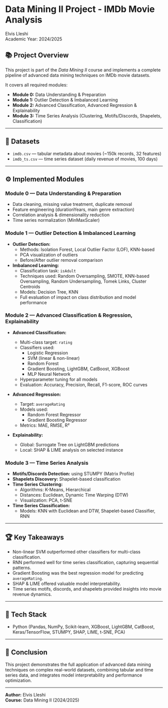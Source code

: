 # Data Mining II Project - IMDb Movie Analysis  
Elvis Lleshi  
Academic Year: 2024/2025  

## 📚 Project Overview

This project is part of the *Data Mining II* course and implements a complete pipeline of advanced data mining techniques on IMDb movie datasets.  

It covers all required modules:

- **Module 0:** Data Understanding & Preparation  
- **Module 1:** Outlier Detection & Imbalanced Learning  
- **Module 2:** Advanced Classification, Advanced Regression & Explainability  
- **Module 3:** Time Series Analysis (Clustering, Motifs/Discords, Shapelets, Classification)

---

## 📂 Datasets

- `imdb.csv` — tabular metadata about movies (~150k records, 32 features)  
- `imdb_ts.csv` — time series dataset (daily revenue of movies, 100 days)

---

## ⚙️ Implemented Modules

### Module 0 — Data Understanding & Preparation
- Data cleaning, missing value treatment, duplicate removal
- Feature engineering (durationYears, main genre extraction)
- Correlation analysis & dimensionality reduction
- Time series normalization (MinMaxScaler)

### Module 1 — Outlier Detection & Imbalanced Learning
- **Outlier Detection:**  
  - Methods: Isolation Forest, Local Outlier Factor (LOF), KNN-based  
  - PCA visualization of outliers  
  - Before/After outlier removal comparison  
- **Imbalanced Learning:**  
  - Classification task: `isAdult`  
  - Techniques used: Random Oversampling, SMOTE, KNN-based Oversampling, Random Undersampling, Tomek Links, Cluster Centroids  
  - Models: Decision Tree, KNN  
  - Full evaluation of impact on class distribution and model performance

### Module 2 — Advanced Classification & Regression, Explainability
- **Advanced Classification:**  
  - Multi-class target: `rating`  
  - Classifiers used:
    - Logistic Regression
    - SVM (linear & non-linear)
    - Random Forest
    - Gradient Boosting, LightGBM, CatBoost, XGBoost
    - MLP Neural Network  
  - Hyperparameter tuning for all models  
  - Evaluation: Accuracy, Precision, Recall, F1-score, ROC curves  

- **Advanced Regression:**  
  - Target: `averageRating`  
  - Models used:
    - Random Forest Regressor
    - Gradient Boosting Regressor  
  - Metrics: MAE, RMSE, R²

- **Explainability:**  
  - Global: Surrogate Tree on LightGBM predictions  
  - Local: SHAP & LIME analysis on selected instance

### Module 3 — Time Series Analysis
- **Motifs/Discords Detection:** using STUMPY (Matrix Profile)  
- **Shapelets Discovery:** Shapelet-based classification  
- **Time Series Clustering:**  
  - Algorithms: K-Means, Hierarchical  
  - Distances: Euclidean, Dynamic Time Warping (DTW)  
  - Visualization: PCA, t-SNE  
- **Time Series Classification:**  
  - Models: KNN with Euclidean and DTW, Shapelet-based Classifier, RNN  

---

## 🏆 Key Takeaways
- Non-linear SVM outperformed other classifiers for multi-class classification.
- RNN performed well for time series classification, capturing sequential patterns.
- Gradient Boosting was the best regression model for predicting `averageRating`.
- SHAP & LIME offered valuable model interpretability.
- Time series motifs, discords, and shapelets provided insights into movie revenue dynamics.

---

## 🚀 Tech Stack
- Python (Pandas, NumPy, Scikit-learn, XGBoost, LightGBM, CatBoost, Keras/TensorFlow, STUMPY, SHAP, LIME, t-SNE, PCA)

---

## 📜 Conclusion
This project demonstrates the full application of advanced data mining techniques on complex real-world datasets, combining tabular and time series data, and integrates model interpretability and performance optimization.

---

**Author:** Elvis Lleshi  
**Course:** Data Mining II (2024/2025)  


